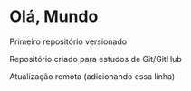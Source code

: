 # Olá, Mundo
Primeiro repositório versionado

Repositório criado para estudos de Git/GitHub

Atualização remota (adicionando essa linha)
